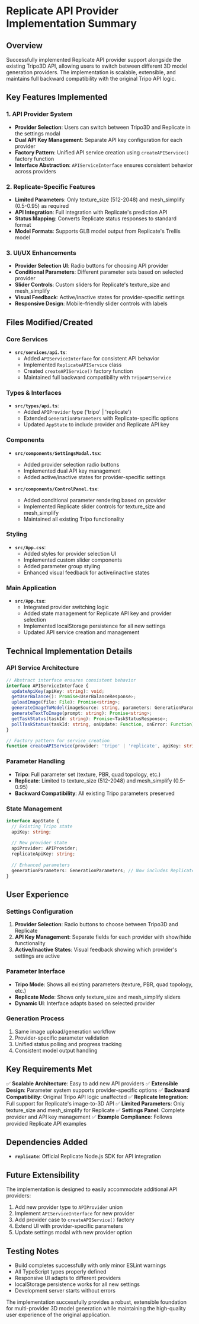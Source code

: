 # Replicate API Provider Implementation Summary

## Overview
Successfully implemented Replicate API provider support alongside the existing Tripo3D API, allowing users to switch between different 3D model generation providers. The implementation is scalable, extensible, and maintains full backward compatibility with the original Tripo API logic.

## Key Features Implemented

### 1. API Provider System
- **Provider Selection**: Users can switch between Tripo3D and Replicate in the settings modal
- **Dual API Key Management**: Separate API key configuration for each provider
- **Factory Pattern**: Unified API service creation using `createAPIService()` factory function
- **Interface Abstraction**: `APIServiceInterface` ensures consistent behavior across providers

### 2. Replicate-Specific Features
- **Limited Parameters**: Only texture_size (512-2048) and mesh_simplify (0.5-0.95) as required
- **API Integration**: Full integration with Replicate's prediction API
- **Status Mapping**: Converts Replicate status responses to standard format
- **Model Formats**: Supports GLB model output from Replicate's Trellis model

### 3. UI/UX Enhancements
- **Provider Selection UI**: Radio buttons for choosing API provider
- **Conditional Parameters**: Different parameter sets based on selected provider
- **Slider Controls**: Custom sliders for Replicate's texture_size and mesh_simplify
- **Visual Feedback**: Active/inactive states for provider-specific settings
- **Responsive Design**: Mobile-friendly slider controls with labels

## Files Modified/Created

### Core Services
- **`src/services/api.ts`**: 
  - Added `APIServiceInterface` for consistent API behavior
  - Implemented `ReplicateAPIService` class
  - Created `createAPIService()` factory function
  - Maintained full backward compatibility with `TripoAPIService`

### Types & Interfaces
- **`src/types/api.ts`**:
  - Added `APIProvider` type ('tripo' | 'replicate')
  - Extended `GenerationParameters` with Replicate-specific options
  - Updated `AppState` to include provider and Replicate API key

### Components
- **`src/components/SettingsModal.tsx`**:
  - Added provider selection radio buttons
  - Implemented dual API key management
  - Added active/inactive states for provider-specific settings

- **`src/components/ControlPanel.tsx`**:
  - Added conditional parameter rendering based on provider
  - Implemented Replicate slider controls for texture_size and mesh_simplify
  - Maintained all existing Tripo functionality

### Styling
- **`src/App.css`**:
  - Added styles for provider selection UI
  - Implemented custom slider components
  - Added parameter group styling
  - Enhanced visual feedback for active/inactive states

### Main Application
- **`src/App.tsx`**:
  - Integrated provider switching logic
  - Added state management for Replicate API key and provider selection
  - Implemented localStorage persistence for all new settings
  - Updated API service creation and management

## Technical Implementation Details

### API Service Architecture
```typescript
// Abstract interface ensures consistent behavior
interface APIServiceInterface {
  updateApiKey(apiKey: string): void;
  getUserBalance(): Promise<UserBalanceResponse>;
  uploadImage(file: File): Promise<string>;
  generateImageToModel(imageSource: string, parameters: GenerationParameters, isUrl?: boolean): Promise<string>;
  generateTextToImage(prompt: string): Promise<string>;
  getTaskStatus(taskId: string): Promise<TaskStatusResponse>;
  pollTaskStatus(taskId: string, onUpdate: Function, onError: Function): Promise<void>;
}

// Factory pattern for service creation
function createAPIService(provider: 'tripo' | 'replicate', apiKey: string): APIServiceInterface
```

### Parameter Handling
- **Tripo**: Full parameter set (texture, PBR, quad topology, etc.)
- **Replicate**: Limited to texture_size (512-2048) and mesh_simplify (0.5-0.95)
- **Backward Compatibility**: All existing Tripo parameters preserved

### State Management
```typescript
interface AppState {
  // Existing Tripo state
  apiKey: string;
  
  // New provider state
  apiProvider: APIProvider;
  replicateApiKey: string;
  
  // Enhanced parameters
  generationParameters: GenerationParameters; // Now includes Replicate params
}
```

## User Experience

### Settings Configuration
1. **Provider Selection**: Radio buttons to choose between Tripo3D and Replicate
2. **API Key Management**: Separate fields for each provider with show/hide functionality
3. **Active/Inactive States**: Visual feedback showing which provider's settings are active

### Parameter Interface
- **Tripo Mode**: Shows all existing parameters (texture, PBR, quad topology, etc.)
- **Replicate Mode**: Shows only texture_size and mesh_simplify sliders
- **Dynamic UI**: Interface adapts based on selected provider

### Generation Process
1. Same image upload/generation workflow
2. Provider-specific parameter validation
3. Unified status polling and progress tracking
4. Consistent model output handling

## Key Requirements Met

✅ **Scalable Architecture**: Easy to add new API providers
✅ **Extensible Design**: Parameter system supports provider-specific options
✅ **Backward Compatibility**: Original Tripo API logic unaffected
✅ **Replicate Integration**: Full support for Replicate's image-to-3D API
✅ **Limited Parameters**: Only texture_size and mesh_simplify for Replicate
✅ **Settings Panel**: Complete provider and API key management
✅ **Example Compliance**: Follows provided Replicate API examples

## Dependencies Added
- **`replicate`**: Official Replicate Node.js SDK for API integration

## Future Extensibility
The implementation is designed to easily accommodate additional API providers:
1. Add new provider type to `APIProvider` union
2. Implement `APIServiceInterface` for new provider
3. Add provider case to `createAPIService()` factory
4. Extend UI with provider-specific parameters
5. Update settings modal with new provider option

## Testing Notes
- Build completes successfully with only minor ESLint warnings
- All TypeScript types properly defined
- Responsive UI adapts to different providers
- localStorage persistence works for all new settings
- Development server starts without errors

The implementation successfully provides a robust, extensible foundation for multi-provider 3D model generation while maintaining the high-quality user experience of the original application. 